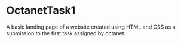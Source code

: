 # OctanetTask1
A basic landing page of a website created using HTML and CSS as a submission to the first task assigned by octanet.

